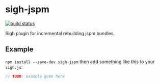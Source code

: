 # sigh-jspm

[![build status](https://circleci.com/gh/sighjs/sigh-jspm.png)](https://circleci.com/gh/sighjs/sigh-jspm)

Sigh plugin for incremental rebuilding jspm bundles.

## Example

`npm install --save-dev sigh-jspm` then add something like this to your `sigh.js`:
```javascript
// TODO: example goes here
```
